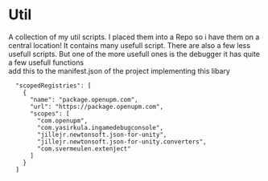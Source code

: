 # Util
A collection of my util scripts. I placed them into a Repo so i have them on a central location!
It contains many usefull script. There are also a few less usefull scripts. But one of the more usefull ones is the debugger it has quite a few usefull functions  
add this to the manifest.json of the project implementing this libary
```
  "scopedRegistries": [
    {
      "name": "package.openupm.com",
      "url": "https://package.openupm.com",
      "scopes": [
        "com.openupm",
        "com.yasirkula.ingamedebugconsole",
        "jillejr.newtonsoft.json-for-unity",
        "jillejr.newtonsoft.json-for-unity.converters",
        "com.svermeulen.extenject"
      ]
    }
  ]
```
